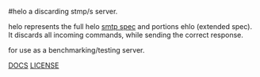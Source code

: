 #helo
a discarding stmp/s server.


helo represents the full helo [smtp spec](https://tools.ietf.org/html/rfc5321) and portions ehlo (extended spec).  It discards all incoming commands, while sending the correct response.

for use as a benchmarking/testing server.

[DOCS](http://godoc.org/github.com/jasonmoo/helo)
[LICENSE](https://raw.githubusercontent.com/jasonmoo/helo/master/LICENSE)